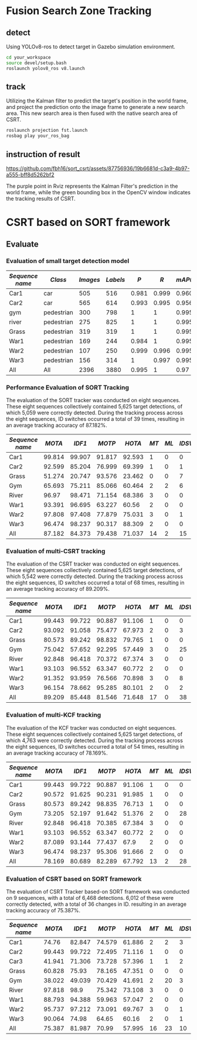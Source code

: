 # Fusion Search Zone Tracking

## detect

Using YOLOv8-ros to detect target in Gazebo  simulation environment.

```bash
cd your_workspace
source devel/setup.bash
roslaunch yolov8_ros v8.launch
```

## track

Utilizing the Kalman filter to predict the target's position in the world frame, and project the prediction onto the image frame to generate a new search area. This new search area is then fused with the native search area of CSRT.

```bash
roslaunch projection fst.launch
rosbag play your_ros_bag
```

## instruction of result

https://github.com/fbh16/sort_csrt/assets/87756936/19b6681d-c3a9-4b97-a555-bff8d5262bf2

The purple point in Rviz represents the Kalman Filter's prediction in the world frame, while the green bounding box in the OpenCV window indicates the tracking results of CSRT.

# CSRT based on SORT framework

## Evaluate

### Evaluation of small target detection model

| *Sequence name* | *Class*    | *Images* | *Labels* | *P*   | *R*   | *mAP@.5* | *mAP@.5：.95* |
| --------------- | ---------- | -------- | -------- | ----- | ----- | -------- | ------------- |
| Car1            | car        | 505      | 516      | 0.981 | 0.999 | 0.960    | 0.906         |
| Car2            | car        | 565      | 614      | 0.993 | 0.995 | 0.956    | 0.543         |
| gym             | pedestrian | 300      | 798      | 1     | 1     | 0.995    | 0.995         |
| river           | pedestrian | 275      | 825      | 1     | 1     | 0.995    | 0.995         |
| Grass           | pedestrian | 319      | 319      | 1     | 1     | 0.995    | 0.995         |
| War1            | pedestrian | 169      | 244      | 0.984 | 1     | 0.995    | 0.847         |
| War2            | pedestrian | 107      | 250      | 0.999 | 0.996 | 0.995    | 0.854         |
| War3            | pedestrian | 156      | 314      | 1     | 0.997 | 0.995    | 0.739         |
| All             | All        | 2396     | 3880     | 0.995 | 1     | 0.97     | 0.859         |

### Performance Evaluation of SORT Tracking

The evaluation of the SORT tracker was conducted on eight sequences. These eight sequences collectively contained 5,625 target detections, of which 5,059 were correctly detected. During the tracking process across the eight sequences, ID switches occurred a total of 39 times, resulting in an average tracking accuracy of 87.182%.

| *Sequence name* | *MOTA* | *IDF1* | *MOTP* | *HOTA* | *MT* | *ML* | *IDSW* | *AssA* |
| --------------- | ------ | ------ | ------ | ------ | ---- | ---- | ------ | ------ |
| Car1            | 99.814 | 99.907 | 91.817 | 92.593 | 1    | 0    | 0      | 92.509 |
| Car2            | 92.599 | 85.204 | 76.999 | 69.399 | 1    | 0    | 1      | 55.684 |
| Grass           | 51.274 | 20.747 | 93.576 | 23.462 | 0    | 0    | 7      | 10.806 |
| Gym             | 65.693 | 75.211 | 85.066 | 60.464 | 2    | 2    | 6      | 65.445 |
| River           | 96.97  | 98.471 | 71.154 | 68.386 | 3    | 0    | 0      | 69.387 |
| War1            | 93.391 | 96.695 | 63.227 | 60.56  | 2    | 0    | 0      | 60.763 |
| War2            | 97.808 | 97.408 | 77.879 | 75.031 | 3    | 0    | 1      | 74.787 |
| War3            | 96.474 | 98.237 | 90.317 | 88.309 | 2    | 0    | 0      | 89.535 |
| All             | 87.182 | 84.373 | 79.438 | 71.037 | 14   | 2    | 15     | 67.425 |

### Evaluation of multi-CSRT tracking

The evaluation of the CSRT tracker was conducted on eight sequences. These eight sequences collectively contained 5,625 target detections, of which 5,542 were correctly detected. During the tracking process across the eight sequences, ID switches occurred a total of 68 times, resulting in an average tracking accuracy of 89.209%.

| *Sequence name* | *MOTA* | *IDF1* | *MOTP* | *HOTA* | *MT* | *ML* | *IDSW* | *AssA* |
| --------------- | ------ | ------ | ------ | ------ | ---- | ---- | ------ | ------ |
| Car1            | 99.443 | 99.722 | 90.887 | 91.106 | 1    | 0    | 0      | 91.356 |
| Car2            | 93.092 | 91.058 | 75.477 | 67.973 | 2    | 0    | 3      | 74.1   |
| Grass           | 80.573 | 89.242 | 98.832 | 79.765 | 1    | 0    | 0      | 80.087 |
| Gym             | 75.042 | 57.652 | 92.295 | 57.449 | 3    | 0    | 25     | 79     |
| River           | 92.848 | 96.418 | 70.372 | 67.374 | 3    | 0    | 0      | 70.284 |
| War1            | 93.103 | 96.552 | 63.347 | 60.772 | 2    | 0    | 0      | 63.286 |
| War2            | 91.352 | 93.959 | 76.566 | 70.898 | 3    | 0    | 8      | 77.62  |
| War3            | 96.154 | 78.662 | 95.285 | 80.101 | 2    | 0    | 2      | 94.965 |
| All             | 89.209 | 85.448 | 81.546 | 71.648 | 17   | 0    | 38     | 78.224 |

### Evaluation of multi-KCF tracking

The evaluation of the KCF tracker was conducted on eight sequences. These eight sequences collectively contained 5,625 target detections, of which 4,763 were correctly detected. During the tracking process across the eight sequences, ID switches occurred a total of 54 times, resulting in an average tracking accuracy of 78.169%.

| *Sequence name* | *MOTA* | *IDF1* | *MOTP* | *HOTA* | *MT* | *ML* | *IDSW* | *AssA* |
| --------------- | ------ | ------ | ------ | ------ | ---- | ---- | ------ | ------ |
| Car1            | 99.443 | 99.722 | 90.887 | 91.106 | 1    | 0    | 0      | 91.356 |
| Car2            | 90.572 | 91.625 | 90.231 | 91.985 | 1    | 0    | 0      | 90.876 |
| Grass           | 80.573 | 89.242 | 98.835 | 76.713 | 1    | 0    | 0      | 76.713 |
| Gym             | 73.205 | 52.197 | 91.642 | 51.376 | 2    | 0    | 28     | 38.362 |
| River           | 92.848 | 96.418 | 70.385 | 67.384 | 3    | 0    | 0      | 68.338 |
| War1            | 93.103 | 96.552 | 63.347 | 60.772 | 2    | 0    | 0      | 60.913 |
| War2            | 87.089 | 93.144 | 77.437 | 67.9   | 2    | 0    | 0      | 68.567 |
| War3            | 96.474 | 98.237 | 95.306 | 91.666 | 2    | 0    | 0      | 94.941 |
| All             | 78.169 | 80.689 | 82.289 | 67.792 | 13   | 2    | 28     | 74.264 |

### Evaluation of CSRT based on SORT framework

The evaluation of CSRT Tracker based-on SORT framework was conducted on 9 sequences, with a total of 6,468 detections. 6,012 of these were correctly detected, with a total of 36 changes in ID. resulting in an average tracking accuracy of 75.387%.

| *Sequence name* | *MOTA* | *IDF1* | *MOTP* | *HOTA* | *MT* | *ML* | *IDSW* | *AssA* |
| --------------- | ------ | ------ | ------ | ------ | ---- | ---- | ------ | ------ |
| Car1            | 74.76  | 82.847 | 74.579 | 61.886 | 2    | 2    | 3      | 67.775 |
| Car2            | 99.443 | 99.722 | 72.495 | 71.116 | 1    | 0    | 0      | 71.245 |
| Car3            | 41.941 | 71.306 | 73.728 | 57.396 | 1    | 1    | 2      | 62.804 |
| Grass           | 60.828 | 75.93  | 78.165 | 47.351 | 0    | 0    | 0      | 47.351 |
| Gym             | 38.022 | 49.039 | 70.429 | 41.691 | 2    | 20   | 3      | 39.409 |
| River           | 97.818 | 98.9   | 75.342 | 73.108 | 3    | 0    | 0      | 74.107 |
| War1            | 88.793 | 94.388 | 59.963 | 57.047 | 2    | 0    | 0      | 58.006 |
| War2            | 95.737 | 97.212 | 73.091 | 69.767 | 3    | 0    | 1      | 70.384 |
| War3            | 90.064 | 74.98  | 64.65  | 60.16  | 2    | 0    | 1      | 46.506 |
| All             | 75.387 | 81.987 | 70.99  | 57.995 | 16   | 23   | 10     | 63.747 |
